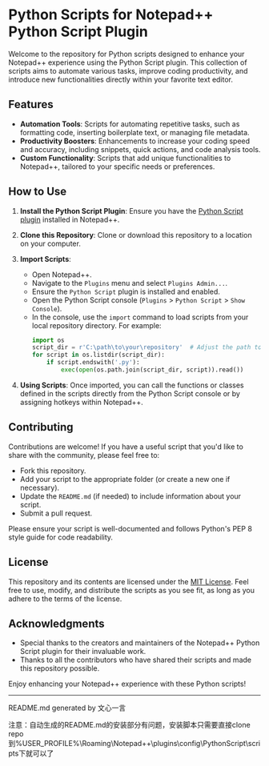 # Python Scripts for Notepad++ Python Script Plugin  
  
Welcome to the repository for Python scripts designed to enhance your Notepad++ experience using the Python Script plugin. This collection of scripts aims to automate various tasks, improve coding productivity, and introduce new functionalities directly within your favorite text editor.  
  
## Features  
  
- **Automation Tools**: Scripts for automating repetitive tasks, such as formatting code, inserting boilerplate text, or managing file metadata.  
- **Productivity Boosters**: Enhancements to increase your coding speed and accuracy, including snippets, quick actions, and code analysis tools.  
- **Custom Functionality**: Scripts that add unique functionalities to Notepad++, tailored to your specific needs or preferences.  
  
## How to Use  
  
1. **Install the Python Script Plugin**: Ensure you have the [Python Script plugin](https://github.com/bruderstein/nppythonscript) installed in Notepad++.  
  
2. **Clone this Repository**: Clone or download this repository to a location on your computer.  
  
3. **Import Scripts**:  
   - Open Notepad++.  
   - Navigate to the `Plugins` menu and select `Plugins Admin...`.  
   - Ensure the `Python Script` plugin is installed and enabled.  
   - Open the Python Script console (`Plugins` > `Python Script` > `Show Console`).  
   - In the console, use the `import` command to load scripts from your local repository directory. For example:  
     ```python  
     import os  
     script_dir = r'C:\path\to\your\repository'  # Adjust the path to your scripts  
     for script in os.listdir(script_dir):  
         if script.endswith('.py'):  
             exec(open(os.path.join(script_dir, script)).read())  
     ```  
  
4. **Using Scripts**: Once imported, you can call the functions or classes defined in the scripts directly from the Python Script console or by assigning hotkeys within Notepad++.  
  
## Contributing  
  
Contributions are welcome! If you have a useful script that you'd like to share with the community, please feel free to:  
  
- Fork this repository.  
- Add your script to the appropriate folder (or create a new one if necessary).  
- Update the `README.md` (if needed) to include information about your script.  
- Submit a pull request.  
  
Please ensure your script is well-documented and follows Python's PEP 8 style guide for code readability.  
  
## License  
  
This repository and its contents are licensed under the [MIT License](LICENSE). Feel free to use, modify, and distribute the scripts as you see fit, as long as you adhere to the terms of the license.  
  
## Acknowledgments  
  
- Special thanks to the creators and maintainers of the Notepad++ Python Script plugin for their invaluable work.  
- Thanks to all the contributors who have shared their scripts and made this repository possible.  
  
Enjoy enhancing your Notepad++ experience with these Python scripts!

---------------------
README.md generated by 文心一言

<!-- AI, gen text from: 我建了一个repo用来保存notepad++里面python script插件使用的脚本的。写一个英文的可以放在github上的README.md -->

注意：自动生成的README.md的安装部分有问题，安装脚本只需要直接clone repo到%USER_PROFILE%\Roaming\Notepad++\plugins\config\PythonScript\scripts下就可以了
